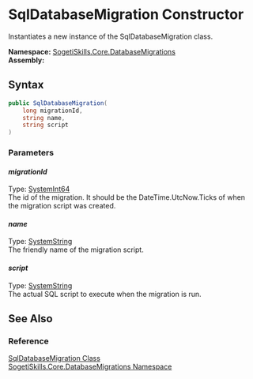 SqlDatabaseMigration Constructor
================================
Instantiates a new instance of the SqlDatabaseMigration class.

**Namespace:** [SogetiSkills.Core.DatabaseMigrations][1]  
**Assembly:**

Syntax
------

```csharp
public SqlDatabaseMigration(
	long migrationId,
	string name,
	string script
)
```

### Parameters

#### *migrationId*
Type: [SystemInt64][2]  
The id of the migration. It should be the DateTime.UtcNow.Ticks of when the migration script was created.

#### *name*
Type: [SystemString][3]  
The friendly name of the migration script.

#### *script*
Type: [SystemString][3]  
The actual SQL script to execute when the migration is run.


See Also
--------

### Reference
[SqlDatabaseMigration Class][4]  
[SogetiSkills.Core.DatabaseMigrations Namespace][1]  

[1]: ../README.md
[2]: http://msdn.microsoft.com/en-us/library/6yy583ek
[3]: http://msdn.microsoft.com/en-us/library/s1wwdcbf
[4]: README.md